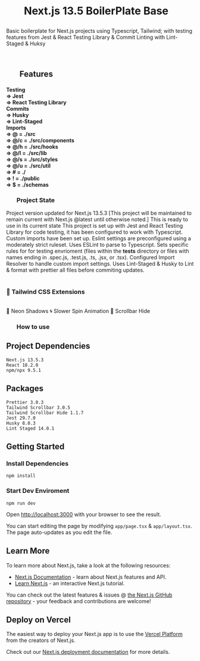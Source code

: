 <h1><ul><b>
Next.js 13.5 BoilerPlate Base
</b></ul></h1>

Basic boilerplate for Next.js projects using Typescript, Tailwind; with testing features from Jest & React Testing Library & Commit Linting with Lint-Staged & Huksy

<br>

<h2><ul><b>Features</b></ul></h2>

<h4>
    Testing<br>
        => Jest <br>
        => React Testing Library <br>
    Commits<br>
        => Husky <br>
        => Lint-Staged <br>
    Imports<br>
        => @ = ./src <br>
        => @/c = ./src/components <br>
        => @/h = ./src/hooks <br>
        => @/l = ./src/lib <br>
        => @/s = ./src/styles <br>
        => @/u = ./src/util <br>
        => # = ./ <br>
        => ! = ./public <br>
        => $ = ./schemas <br>

</h4>

<h3><ul><b>Project State</b></ul></h3>

Project version updated for Next.js 13.5.3 [This project will be maintained to remain current with Next.js @latest until otherwise noted.] This is ready to use in its current state This project is set up with Jest and React Testing Library for code testing, it has been configured to work with Typescript. Custom imports have been set up. Eslint settings are preconfigured using a moderately strict ruleset. Uses ESLint to parse to Typescript. Sets specific rules for for testing envrioment (files within the **tests** directory or files with names ending in .spec.js, .test.js, .ts, .jsx, or .tsx). Configured Import Resolver to handle custom import settings. Uses Lint-Staged & Husky to Lint & format with prettier all files before commiting updates.<br> <br>

<h3>🚀 Tailwind CSS Extensions</h3><br>
🌈 Neon Shadows
🌀 Slower Spin Animation
🙈 Scrollbar Hide


<h3><ul><b>How to use</b></ul></h3>

## **Project Dependencies**

    Next.js 13.5.3
    React 18.2.0
    npm/npx 9.5.1

## Packages

    Prettier 3.0.3
    Tailwind Scrollbar 3.0.5
    Tailwind Scrollbar Hide 1.1.7
    Jest 29.7.0
    Husky 8.0.3
    Lint Staged 14.0.1

## Getting Started

### Install Dependencies

    npm install

### Start Dev Enviroment

    npm run dev


Open [http://localhost:3000](http://localhost:3000) with your browser to see the result.

You can start editing the page by modifying `app/page.tsx` & `app/layout.tsx`. The page auto-updates as you edit the file.

## Learn More

To learn more about Next.js, take a look at the following resources:

- [Next.js Documentation](https://nextjs.org/docs) - learn about Next.js features and API.
- [Learn Next.js](https://nextjs.org/learn) - an interactive Next.js tutorial.

You can check out the latest features & issues @ [the Next.js GitHub repository](https://github.com/vercel/next.js/) - your feedback and contributions are welcome!

## Deploy on Vercel

The easiest way to deploy your Next.js app is to use the [Vercel Platform](https://vercel.com/new?utm_medium=default-template&filter=next.js&utm_source=create-next-app&utm_campaign=create-next-app-readme) from the creators of Next.js.

Check out our [Next.js deployment documentation](https://nextjs.org/docs/deployment) for more details.
